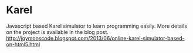 # Karel
Javascript based Karel simulator to learn programming easily.
More details on the project is available in the blog post.
http://joymonscode.blogspot.com/2013/06/online-karel-simulator-based-on-html5.html
